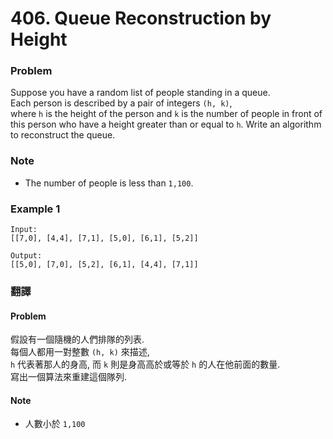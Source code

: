 # 406. Queue Reconstruction by Height

### Problem 
Suppose you have a random list of people standing in a queue.  
Each person is described by a pair of integers `(h, k)`,  
where `h` is the height of the person and `k` is the number of people in front of this person who have a height greater than or equal to `h`. Write an algorithm to reconstruct the queue.

### Note  
 - The number of people is less than `1,100`.

### Example 1
```
Input:
[[7,0], [4,4], [7,1], [5,0], [6,1], [5,2]]

Output:
[[5,0], [7,0], [5,2], [6,1], [4,4], [7,1]]
```


  
### 翻譯
#### Problem
假設有一個隨機的人們排隊的列表.  
每個人都用一對整數 `(h, k)` 來描述,  
`h` 代表著那人的身高, 而 `k` 則是身高高於或等於 `h` 的人在他前面的數量.  
寫出一個算法來重建這個隊列. 

#### Note 
 - 人數小於 `1,100`
